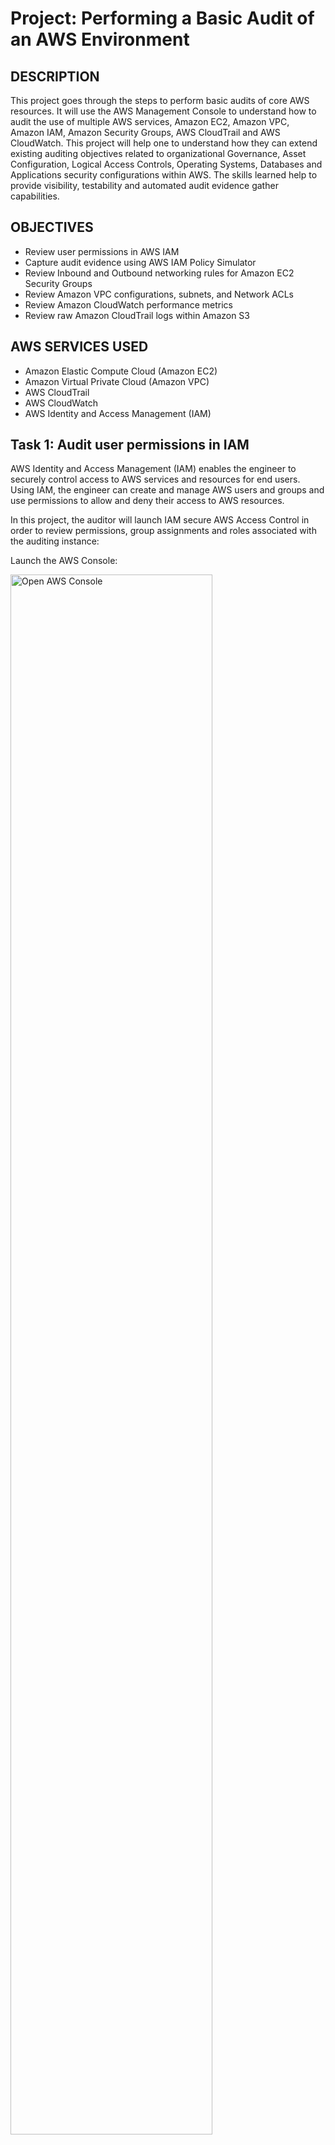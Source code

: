 # Project:  Performing a Basic Audit of an AWS Environment

## DESCRIPTION

This project goes through the steps to perform basic audits of core AWS resources. It will use the AWS Management Console to understand how to audit the use of multiple AWS services, Amazon EC2, Amazon VPC, Amazon IAM, Amazon Security Groups, AWS CloudTrail and AWS CloudWatch. This project will help one to understand how they can extend existing auditing objectives related to organizational Governance, Asset Configuration, Logical Access Controls, Operating Systems, Databases and Applications security configurations within AWS. The skills learned help to provide visibility, testability and automated audit evidence gather capabilities.

## OBJECTIVES

- Review user permissions in AWS IAM
- Capture audit evidence using AWS IAM Policy Simulator
- Review Inbound and Outbound networking rules for Amazon EC2 Security Groups
- Review Amazon VPC configurations, subnets, and Network ACLs
- Review Amazon CloudWatch performance metrics
- Review raw Amazon CloudTrail logs within Amazon S3

## AWS SERVICES USED

- Amazon Elastic Compute Cloud (Amazon EC2)
- Amazon Virtual Private Cloud (Amazon VPC)
- AWS CloudTrail
- AWS CloudWatch
- AWS Identity and Access Management (IAM)

## Task 1: Audit user permissions in IAM

AWS Identity and Access Management (IAM) enables the engineer to securely control access to AWS services and resources for end users. Using IAM, the engineer can create and manage AWS users and groups and use permissions to allow and deny their access to AWS resources.

In this project, the auditor will launch IAM secure AWS Access Control in order to review permissions, group assignments and roles associated with the auditing instance:

Launch the AWS Console:

<img src="https://imgur.com/4znV30l.jpg" height="80%" width="80%" alt="Open AWS Console"/>

### Review permissions

1. At the top of the AWS Management Console, in the search bar, search for and choose IAM.

<img src="https://imgur.com/UwO7osv.jpg" height="80%" width="80%" alt="Open IAM Console"/>

2. In the navigation pane at the left of the page, under Access management, choose Users.

<img src="https://imgur.com/zFDjtUM.jpg" height="80%" width="80%" alt="Select Users"/>

3. On the Users page, choose the link for user-1 to view its details.
4. Review the Summary section for information about your user.

<img src="https://imgur.com/MFVjt7G.jpg" height="80%" width="80%" alt="User information"/>

5. Select the Security credentials tab to review it. Here, the auditor can see how many access keys a user has, when an access key was created, whether a Multi-Factor Authentication (MFA) device is assigned, and more.

   - **Access Keys**: Keys can be active or inactive and only administrators have the ability to inactivate or delete keys. If a user with limited permissions tried to deactivate or delete an access key, they would receive a message similar to the following:

We encountered the following errors while processing the request: User:arn:aws:iam::222244443333:user/user-1_01 is not authorized to perform: iam:UpdateAccessKey on resource: user user-1_01

   - **Signing Certificates**: Can be signed certificates, X.509 Certificate and/or third party tools (e.g. OpenSSL).
   - **Console password**: Users with access to the AWS Management Console require a password. Passwords can be generated and/or changed by administrators within the IAM dashboard. Passwords can be auto-generated or custom-generated based on organization preferences.
   - **Assigned MFA (Multi-Factor Authentication) Device**: Multi-Factor Authentication is a simple best practice that adds an extra layer of protection on top of your username and password.
     - **Virtual**: Use your existing smartphone, tablet, or computer running any application that supports the open TOTP standard.
     - **Hardware Keyfob**: Tamper-evident hardware keyfob device provided by Gemalto, a 3rd-party provider.
     - **Hardware Display Card**: Tamper-evident hardware display card device provided by Gemalto, a 3rd-party provider.

<img src="https://imgur.com/UI9vmoY.jpg" height="80%" width="80%" alt="Review Security Credentials 1"/>
<img src="https://imgur.com/yC0wpSp.jpg" height="80%" width="80%" alt="Review Security Credentials 2"/>

6. Choose the Groups tab.

<img src="https://imgur.com/WYktLDZ.jpg" height="80%" width="80%" alt="Review User Groups"/>
<img src="https://imgur.com/T8LkuRX.jpg" height="80%" width="80%" alt="Review Group Permissions"/>

### Run the IAM Policy Simulator

The auditor can use the IAM Policy Simulator to test the effects of AWS IAM policies to test existing IAM policies to verify that they have the intended effect and capture the Policy Simulator output to use as supporting evidence in user access reviews.

7. Choose the Permissions tab. In the Permissions policies section, notice there is one policy attached to the user. The Attached via column shows that the ReadOnlyAccess policy is attached to user-1 via the user1group IAM group.
8. To run the IAM Policy Simulator, open the following link in a new web browser tab: [IAM Policy Simulator](https://policysim.aws.amazon.com/home/index.jsp?#).

<img src="https://imgur.com/YF4agZE.jpg" height="80%" width="80%" alt="Launch IAM Policy Simulator"/>

9. On the IAM Policy Simulator page, in the Users, Groups, and Roles pane, choose user-1.
10. In the Policy Simulator pane, on the Select service drop-down menu, choose Identity and Access Management.
11. On the Select actions drop-down menu, select the following options:
    - DeleteGroup
    - DeleteRolePolicy

<img src="https://imgur.com/cj1xvW2.jpg" height="80%" width="80%" alt="Policy Simulator Audit"/>


12. Choose Run Simulation.

<img src="https://imgur.com/6KZqGzF.jpg" height="80%" width="80%" alt="Policy Simulator Run"/>

> Expected output: The Action Settings and Results section displays the effective permissions for user-1, similar to this:

| Service                            | Action           | Resource Type | Simulation Resource | Permission                                         |
|------------------------------------|------------------|---------------|---------------------|----------------------------------------------------|
| AWS Identity and Access Management | DeleteGroup      | group         | *                   | denied Implicitly denied (no matching statements). |
| AWS Identity and Access Management | DeleteRolePolicy | role          | *                   | denied Implicitly denied (no matching statements). |

<img src="https://imgur.com/E6Wwcyr.jpg" height="80%" width="80%" alt="Policy Simulator Results"/>

13. Close the IAM Policy Simulator web browser tab.

### Collecting audit evidence

From an audit evidence standpoint, the auditor can capture the IAM settings and the IAM Policy Simulator output to be used as support evidence in user access reviews.

## Task 2: Review the security configuration of Amazon EC2 instances

### What is Amazon EC2?

Amazon Elastic Compute Cloud (Amazon EC2) is a web service that provides resizable compute capacity in the cloud. It is designed to make web-scale computing easier for developers. Amazon EC2 presents a true virtual computing environment, allowing the organization to use web service interfaces to launch instances with a variety of operating systems, load them with a custom application environment, manage network’s access permissions, and run an image using as many or few systems as one’s desire.

### What is a security group?

A security group acts as a virtual firewall for your instance to control inbound and outbound traffic. Security groups act at the instance level, not the subnet level. For each security group, the engineer adds rules that control the inbound traffic to instances and a separate set of rules that control the outbound traffic.

The following are basic characteristics of security groups:

- Can specify allow rules, but not deny rules.
- Can specify separate rules for inbound and outbound traffic.
- By default, no inbound traffic is allowed until the engineer adds inbound rules to the security group.
- By default, all outbound traffic is allowed until the engineer adds outbound rules to the group. Then, specify the outbound traffic that is allowed.
- Responses to allowed inbound traffic are allowed to flow outbound regardless of outbound rules and vice versa, as security groups are therefore stateful.
- Instances associated with a security group can’t talk to each other unless the engineer adds rules allowing it.
  - Exception: The default security group has these rules by default.
- After the engineer launches an instance, they can change which security groups the instance is associated with.

### Review running Amazon EC2 instances

14. At the top of the AWS Management Console, in the search bar, search for and choose EC2.

<img src="https://imgur.com/KlJqESy.jpg" height="80%" width="80%" alt="Launch EC2 Console"/>

15. In the navigation pane at the left of the page, under Instances, choose Instances. In this project environment, there are three running instances: Web Server, Bastion Host, and SQL Server.

<img src="https://imgur.com/FyzMVg0.jpg" height="80%" width="80%" alt="EC2 instance collection"/>

### Review the web server security group

16. In the navigation pane at the left of the page, under Network & Security, choose Security Groups.

<img src="https://imgur.com/4pt917g.jpg" height="80%" width="80%" alt="EC2 WebServer Sec Group"/>

17. Select WebServerSG.

<img src="https://imgur.com/fGr08Po.jpg" height="80%" width="80%" alt="Web Server WebServerSG"/>

18. In the details pane at the bottom of the page, choose the Inbound rules tab.

<img src="https://imgur.com/3bUTnmQ.jpg" height="80%" width="80%" alt="EC2 WebServerSG select"/>

19. Review the Inbound rules.

> Note: The engineer can specify a number of different sources in security group rules, such as anywhere, a custom IP address or CIDR, My IP (the IP address of your current workstation), or specific security groups. The rules chosen to implement are a critical step towards running instances and services within Amazon EC2.

### Review the bastion host security group

20. Clear WebServerSG.
21. Select BastionSG.

A bastion host is a special-purpose server on a network specifically designed and configured to withstand attacks. The computer generally hosts a single application (such as a proxy server) and all other services are removed or limited to reduce threats to the computer. It is hardened in this manner primarily due to its location and purpose, which is typically on the outside of the firewall and usually involves access from untrusted networks or computers.

<img src="https://imgur.com/2R4UyfN.jpg" height="80%" width="80%" alt="EC2 BastionSG select"/>

22. To review the inbound and outbound rules, choose the Inbound rules and Outbound rules tabs respectively.

### Review the SQL server security group

23. Clear BastionSG.
24. Select SQLSG.
25. To review the inbound rules, choose the Inbound rules tab. Notice that the inbound rules are configured with a custom source—a security group ID from this account.
26. To review the outbound rules, choose the Outbound rules tab.

<img src="https://imgur.com/kd1CLwp.jpg" height="80%" width="80%" alt="EC2 SQL Server select and review"/>

### Collecting audit evidence

From an audit evidence standpoint, these findings can support resource access isolation and data protection from internal or external threats. All access to the SQL Server instance is restricted via a jump box (Bastion Host); therefore, no internal user has direct access to it. Externally, the SQL Server only communicates with the web service via the WebServerSG and SQLSG security groups.

## Task 3: Review Amazon VPC security configurations

### What is Amazon VPC?

Amazon Virtual Private Cloud (Amazon VPC) permits the organization to launch AWS resources into a virtual network that the engineer has defined. This virtual network closely resembles a traditional network that would operate in an organization’s data center, with the benefits of using the scalable infrastructure of AWS. The engineer has complete control over their virtual networking environment, including selection of an organization’s IP address range, creation of subnets, and configuration of route tables and network gateways.

Amazon VPC provides two features that can be used to increase security for a VPC:
- **Security Groups**: Act as a firewall for associated Amazon EC2 instances, controlling both inbound and outbound traffic at the instance level.
- **Network Access Control Lists (ACLs)**: Act as a firewall for associated subnets, controlling both inbound and outbound traffic at the subnet level.

When the engineer launches an instance in a VPC, they can associate one or more security groups that they have created. Each instance in the VPC could belong to a different set of security groups. If the engineer does not specify a security group when they launch an instance, the instance automatically belongs to the default security group for the VPC.

### Locate Amazon EC2 instance VPC configurations

27. In the navigation pane at the left of the page, under Instances, choose Instances.
28. Select Web Server. The Details pane appears below the list of instances that shows information about the instance you selected.
29. In the Instance summary section, locate the VPC ID value and copy it to your favorite text editor.

<img src="https://imgur.com/5P4yeRn.jpg" height="80%" width="80%" alt="VPC Instance ID"/>

> Note: The VPC ID should look similar to: `vpc-0385934dd2bef2354`. Every VPC is associated with a VPC ID. In the next section, you identify the VPC that is associated with this VPC ID.

### Review existing VPCs, subnets, and NACLs

In this section, the auditor reviews existing VPCs, subnets, and Network ACL capabilities within a Virtual Private Cloud.

30. At the top of the AWS Management Console, in the search bar, search for and choose VPC.

<img src="https://imgur.com/2tSuuQR.jpg" height="80%" width="80%" alt="Launch VPC"/>

31. In the navigation pane at the left of the page, under Virtual private cloud, choose Your VPCs.
32. Select Lab VPC. The Details pane appears below the list of VPCs that shows the configuration elements for the selected VPC.
33. Notice that the VPC ID value is the same VPC ID value that was copied to your text editor.
34. In the Details section, choose the Main network ACL link.

<img src="https://imgur.com/az3GFVr.jpg" height="80%" width="80%" alt="VPC select"/>

35. On the Network ACLs page, select the Network ACL which has a Default parameter value of Yes.
   
> Note: There should only be one choice.

36. To review the inbound and outbound rules, in the Details pane at the bottom of the page, choose the Inbound rules and Outbound rules tabs respectively.

<img src="https://imgur.com/KVGKJe3.jpg" height="80%" width="80%" alt="VPC Inbound rules"/>
<img src="https://imgur.com/swiKZ9Y.jpg" height="80%" width="80%" alt="VPC Outbound rules"/>

> Note: As audit evidence, you can see how the VPC is using ACLs to communicate with an external network via explicit protocols.

## Task 4: Audit CloudWatch metrics and alarms

In this task, the auditor reviews built-in CloudWatch metrics, alarms, and service health associated with running instances, storage volumes, and data services within the auditing instance.

### What is Amazon CloudWatch?

Amazon CloudWatch is a monitoring and management service built for developers, system operators, site reliability engineers (SREs), and IT managers. CloudWatch provides an organization with data and actionable insights to monitor their applications, understand and respond to system-wide performance changes, optimize resource utilization, and get a unified view of operational health. CloudWatch collects monitoring and operational data in the form of logs, metrics, and events, providing the organization with a unified view of AWS resources, applications and services that run on AWS, and on-premises servers. The organization can use CloudWatch to set high-resolution alarms, visualize logs and metrics side by side, take automated actions, troubleshoot issues, and discover insights to optimize your applications, and ensure they are running smoothly.

### Audit CloudWatch metrics and alarms

37. At the top of the AWS Management Console, in the search bar, search for and choose CloudWatch.

<img src="https://imgur.com/melz5r6.jpg" height="80%" width="80%" alt="CloudWatch launch"/>

38. In the navigation pane at the left of the page, in the Metrics section, choose All metrics.
39. On the Browse tab, choose EC2.

<img src="https://imgur.com/wsKBqOg.jpg" height="80%" width="80%" alt="CloudWatch EC2 metrics"/>

40. Choose Per-Instance Metrics.

<img src="https://imgur.com/yxjQalq.jpg" height="80%" width="80%" alt="CloudWatch CPUUtilization metrics"/>

41. In the Search box, search for CPUUtilization.
   
> Expected output: The search results should display the three EC2 instances that you reviewed previously.

42. Select SQL Server.

<img src="https://imgur.com/wdkXlAy.jpg" height="80%" width="80%" alt="CloudWatch CPUUtilization metrics select"/>

43. Choose the Graphed metrics tab.
   
> Note: You can change the Statistic and the Period settings to customize the view to your liking.

<img src="https://imgur.com/bSSzpsH.jpg" height="80%" width="80%" alt="SQL Graphed metrics"/>

### Review CloudWatch data for EBS volumes

In addition to viewing Amazon CloudWatch metrics and alarms via the CloudWatch dashboard, one can also view the data in other locations. In this section, the auditor will review Amazon CloudWatch data for Amazon EBS volumes.

44. At the top of the AWS Management Console, in the search bar, search for and choose EC2.
45. In the navigation pane at the left of the page, under Elastic Block Store, choose Volumes.
46. Select the Volume that is attached to the Web Server instance.
   
> Note: To review the volume names and their attached instances, one might need to scroll to the right until they see the Attached Instances column header.

47. In the details pane at the bottom of the page, choose the Monitoring tab.
48. Review the CloudWatch metrics and any configured CloudWatch alarms.
   
> Note: Amazon CloudWatch metrics can directly support several auditing elements and provide real-time audit evidence based on predefined criteria and custom criteria related to organization processes.

## Task 5: Audit CloudTrail logs

### What is AWS CloudTrail?

AWS CloudTrail is a service that enables governance, compliance, operational auditing, and risk auditing of an AWS account. With CloudTrail, one can log, continuously monitor, and retain account activity related to actions across the organization’s AWS infrastructure. CloudTrail provides event history of the AWS account activity, including actions taken through the AWS Management Console, AWS SDKs, command line tools, and other AWS services. This event history simplifies security analysis, resource change tracking, and troubleshooting.

### Find CloudTrail logs

49. At the top of the AWS Management Console, in the search bar, search for and choose CloudTrail.
50. In the navigation pane at the left of the page, choose Trails.
51. Choose the LabCloudTrail link to view its details.
52. Review the CloudTrail configuration details.
53. At the top of the AWS Management Console, in the search bar, search for and choose S3.
54. Choose the link for the bucket name that starts with spl73logs.
55. Choose the AWSLogs/ link.
56. Continue selecting the links for the various folders until you get to a folder that represents the region your project was launched in.
   
> Note: The Region value is listed to the left of these instructions.

57. Continue selecting the links for the various folders, which represent today’s date, until you see a log file. The log file name contains the AWS account number, AWS region, a numeric representation of the day’s date and time, and a unique identifier, similar to this: `000044446666_CloudTrail_us-east-1_20250225T1935Z_ZBBrnLsySt8ZdwGnQ.json.gz`.
58. Choose the link for one of the log files, with a file name that ends in `json.gz`.
59. Choose Open.
   
> Expected output: Depending on web browser settings, a new window or a new tab opens that displays the contents of the log file. It is in JSON format.

An alternate approach to viewing Amazon CloudTrail logs is to download them locally and use a text editor along with the JSON Viewer plug-in.

### 3rd Party Solutions

AWS partners with third-party specialists in logging and analysis to provide solutions that leverage Amazon CloudTrail output, such as Splunk or Alert Logic.

## Conclusion

The following actions were taken:
- Reviewed user permissions in AWS IAM.
- Captured audit evidence using AWS IAM Policy Simulator.
- Reviewed Inbound and Outbound networking rules for Amazon EC2 Security Groups.
- Reviewed Amazon VPC configurations, subnets, and Network ACLs.
- Reviewed Amazon CloudWatch performance metrics.
- Reviewed raw Amazon CloudTrail logs within Amazon S3.

## End project

Follow these steps to close the console and end your project.

60. Return to the AWS Management Console.
61. At the upper-right corner of the page, choose the active user, and then choose Sign out.
62. This completes the project.

## Additional Resources

- [Testing IAM policies with the IAM policy simulator](https://aws.amazon.com/iam/policy-simulator/)
- [AWS Security Center](https://aws.amazon.com/security/)
